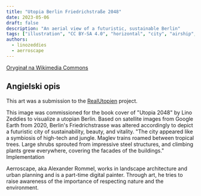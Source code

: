 ```yaml
---
title: "Utopia Berlin Friedrichstraße 2048"
date: 2023-05-06
draft: false
description: "An aerial view of a futuristic, sustainable Berlin"
tags: ["illustration", "CC BY-SA 4.0", "horizontal", "city", "airship", "transport"]
authors:
  - linozeddies
  - aerroscape
---
```


[Oryginał na Wikimedia Commons](https://commons.wikimedia.org/wiki/File:Berlin_Friedrichstra%C3%9Fe_Utopia_2048_small_file.jpg)

## Angielski opis

This art was a submission to the [RealUtopien](https://realutopien.info/visuals/berlin-friedrichstrasse-utopia-2048/) project.

This image was commissioned for the book cover of "Utopia 2048" by Lino Zeddies to visualize a utopian Berlin. Based on satellite images from Google Earth from 2020, Berlin's Friedrichstrasse was altered accordingly to depict a futuristic city of sustainability, beauty, and vitality. "The city appeared like a symbiosis of high-tech and jungle. Maglev trains roamed between tropical trees. Large shrubs sprouted from impressive steel structures, and climbing plants grew everywhere, covering the facades of the buildings."
Implementation

Aerroscape, aka Alexander Rommel, works in landscape architecture and urban planning and is a part-time digital painter. Through art, he tries to raise awareness of the importance of respecting nature and the environment.



